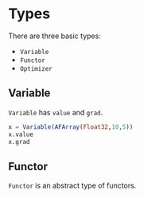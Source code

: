 # Types
There are three basic types:

* `Variable`
* `Functor`
* `Optimizer`

## Variable
`Variable` has `value` and `grad`.
```julia
x = Variable(AFArray(Float32,10,5))
x.value
x.grad
```

## Functor
`Functor` is an abstract type of functors.
